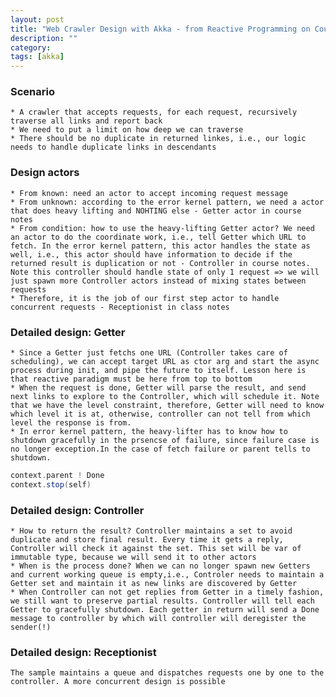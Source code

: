 ```yaml
---
layout: post
title: "Web Crawler Design with Akka - from Reactive Programming on Coursera" 
description: ""
category: 
tags: [akka]
---
```


### Scenario ###
	* A crawler that accepts requests, for each request, recursively traverse all links and report back
	* We need to put a limit on how deep we can traverse
	* There should be no duplicate in returned linkes, i.e., our logic needs to handle duplicate links in descendants

### Design actors ###
	* From known: need an actor to accept incoming request message
	* From unknown: according to the error kernel pattern, we need a actor that does heavy lifting and NOHTING else - Getter actor in course notes
	* From condition: how to use the heavy-lifting Getter actor? We need an actor to do the coordinate work, i.e., tell Getter which URL to fetch. In the error kernel pattern, this actor handles the state as well, i.e., this actor should have information to decide if the returned result is duplication or not - Controller in course notes. Note this controller should handle state of only 1 request => we will just spawn more Controller actors instead of mixing states between requests
	* Therefore, it is the job of our first step actor to handle concurrent requests - Receptionist in class notes

### Detailed design: Getter ###
	* Since a Getter just fetchs one URL (Controller takes care of scheduling), we can accept target URL as ctor arg and start the async process during init, and pipe the future to itself. Lesson here is that reactive paradigm must be here from top to bottom
	* When the request is done, Getter will parse the result, and send next links to explore to the Controller, which will schedule it. Note that we have the level constraint, therefore, Getter will need to know which level it is at, otherwise, controller can not tell from which level the response is from.
	* In error kernel pattern, the heavy-lifter has to know how to shutdown gracefully in the prsencse of failure, since failure case is no longer exception.In the case of fetch failure or parent tells to shutdown. 
	
```scala
context.parent ! Done
context.stop(self)
```

### Detailed design: Controller ###
	* How to return the result? Controller maintains a set to avoid duplicate and store final result. Every time it gets a reply, Controller will check it against the set. This set will be var of immutable type, because we will send it to other actors
	* When is the process done? When we can no longer spawn new Getters and current working queue is empty,i.e., Controler needs to maintain a Getter set and maintain it as new links are discovered by Getter
	* When Controller can not get replies from Getter in a timely fashion, we still want to preserve partial results. Controller will tell each Getter to gracefully shutdown. Each getter in return will send a Done message to controller by which will controller will deregister the sender(!)

### Detailed design: Receptionist ###
	The sample maintains a queue and dispatches requests one by one to the controller. A more concurrent design is possible

